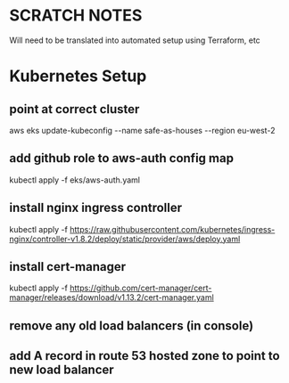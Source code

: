 # SCRATCH NOTES

Will need to be translated into automated setup using Terraform, etc

# Kubernetes Setup

## point at correct cluster

aws eks update-kubeconfig --name safe-as-houses --region eu-west-2

## add github role to aws-auth config map

kubectl apply -f eks/aws-auth.yaml

## install nginx ingress controller

kubectl apply -f https://raw.githubusercontent.com/kubernetes/ingress-nginx/controller-v1.8.2/deploy/static/provider/aws/deploy.yaml

## install cert-manager

kubectl apply -f https://github.com/cert-manager/cert-manager/releases/download/v1.13.2/cert-manager.yaml

## remove any old load balancers (in console)

## add A record in route 53 hosted zone to point to new load balancer
